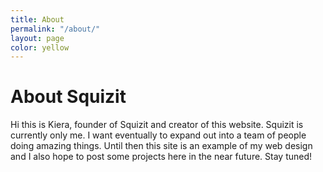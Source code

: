 ```yaml
---
title: About
permalink: "/about/"
layout: page
color: yellow
---
```


# About Squizit

Hi this is Kiera, founder of Squizit and creator of this website. Squizit is currently only me. I want eventually to expand out into a team of people doing amazing things. Until then this site is an example of my web design and I also hope to post some projects here in the near future. Stay tuned!
